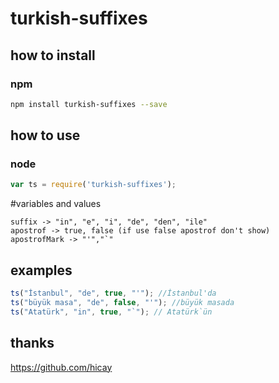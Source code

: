# turkish-suffixes

## how to install

### npm
```sh
npm install turkish-suffixes --save
```

## how to use
### node
```js
var ts = require('turkish-suffixes');
```

#variables and values
```text
suffix -> "in", "e", "i", "de", "den", "ile"
apostrof -> true, false (if use false apostrof don't show)
apostrofMark -> "'","`"
```

## examples
```js
ts("İstanbul", "de", true, "'"); //İstanbul'da
ts("büyük masa", "de", false, "'"); //büyük masada
ts("Atatürk", "in", true, "`"); // Atatürk`ün
```

## thanks
https://github.com/hicay

